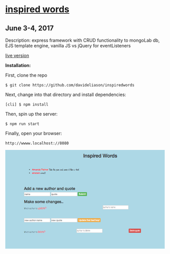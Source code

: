 # [inspired words](https://inspiredwords.herokuapp.com/)
## June 3-4, 2017
Description:
  express framework with CRUD functionality to mongoLab db,
  EJS template engine, vanilla JS vs jQuery for eventListeners

[live version](https://inspiredwords.herokuapp.com/)  

**Installation:**

First, clone the repo
````
$ git clone https://github.com/davideliason/inspiredwords
````
Next, change into that directory and install dependencies:
````
[cli] $ npm install
````
Then, spin up the server:
````
$ npm run start
````
Finally, open your browser:
````
http://wwww.localhost://8080
````


![inspired_words](./inspired_words.png?raw=true "inspired words")